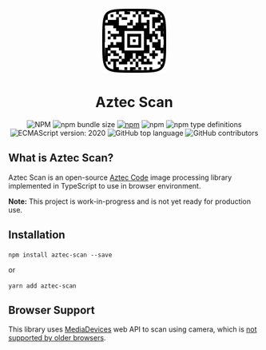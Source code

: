 <p align="center"><a href="https://github.com/dawnap/aztec-scan"><img src=".github/logo.png" width="128" height="128"></a></p>
<h1 align="center">Aztec Scan</h1>
<p align="center">
  <img alt="NPM" src="https://img.shields.io/npm/l/aztec-scan?style=flat-square">
  <img alt="npm bundle size" src="https://img.shields.io/bundlephobia/min/aztec-scan?style=flat-square">
  <a href="https://www.npmjs.com/package/aztec-scan"><img alt="npm" src="https://img.shields.io/npm/dt/aztec-scan?style=flat-square"></a>
  <img alt="npm" src="https://img.shields.io/npm/v/aztec-scan?style=flat-square">
  <img alt="npm type definitions" src="https://img.shields.io/npm/types/aztec-scan?style=flat-square">
  <img alt="ECMAScript version: 2020" src="https://img.shields.io/badge/ecma-2020-green?style=flat-square">
  <img alt="GitHub top language" src="https://img.shields.io/github/languages/top/dawnap/aztec-scan?style=flat-square">
  <img alt="GitHub contributors" src="https://img.shields.io/github/contributors/dawnap/aztec-scan?style=flat-square">
</p>

## What is Aztec Scan?
Aztec Scan is an open-source [Aztec Code](https://en.wikipedia.org/wiki/Aztec_Code) image processing library implemented in TypeScript to use in browser environment.

**Note:** This project is work-in-progress and is not yet ready for production use.

## Installation

`npm install aztec-scan --save`

or

`yarn add aztec-scan`

## Browser Support

This library uses [MediaDevices](https://developer.mozilla.org/en-US/docs/Web/API/MediaDevices) web API to scan using camera, which is [not supported by older browsers](https://caniuse.com/mdn-api_mediadevices).

